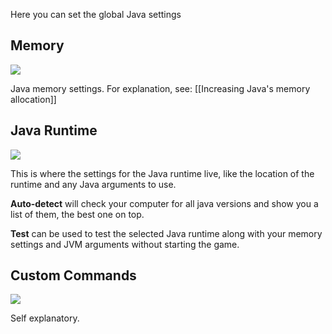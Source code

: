 Here you can set the global Java settings

## Memory

![](https://i.imgur.com/UQFcAKh.png)

Java memory settings. For explanation, see: [[Increasing Java's memory allocation]]

## Java Runtime
![](https://i.imgur.com/TNCsnRB.png)

This is where the settings for the Java runtime live, like the location of the runtime and any Java arguments to use.

**Auto-detect** will check your computer for all java versions and show you a list of them, the best one on top.

**Test** can be used to test the selected Java runtime along with your memory settings and JVM arguments without starting the game.

## Custom Commands
![](https://i.imgur.com/cS5dzDF.png)

Self explanatory.